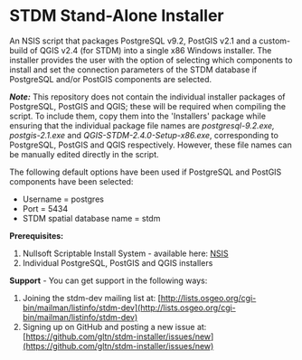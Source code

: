 STDM Stand-Alone Installer
=======================

An NSIS script that packages PostgreSQL v9.2, PostGIS v2.1 and a custom-build of QGIS v2.4 (for STDM) into a single x86 Windows installer. The installer provides the user with the option of selecting which components to install and set the connection parameters of the STDM database if PostgreSQL and/or PostGIS components are selected.

***Note:*** This repository does not contain the individual installer packages of PostgreSQL, PostGIS and QGIS; these will be required when compiling the script. To include them, copy them into the 'Installers' package while ensuring that the individual package file names are *postgresql-9.2.exe, postgis-2.1.exe* and *QGIS-STDM-2.4.0-Setup-x86.exe*, corresponding to PostgreSQL, PostGIS and QGIS respectively. However, these file names can be manually edited directly in the script.

The following default options have been used if PostgreSQL and PostGIS components have been selected:
* Username = postgres
* Port = 5434
* STDM spatial database name = stdm

**Prerequisites:**
 1. Nullsoft Scriptable Install System - available here: [NSIS](http://nsis.sourceforge.net/Main_Page)
 2. Individual PostgreSQL, PostGIS and QGIS installers

**Support** - You can get support in the following ways:

 1. Joining the stdm-dev mailing list at: [http://lists.osgeo.org/cgi-bin/mailman/listinfo/stdm-dev](http://lists.osgeo.org/cgi-bin/mailman/listinfo/stdm-dev)
 2. Signing up on GitHub and posting a new issue at: [https://github.com/gltn/stdm-installer/issues/new](https://github.com/gltn/stdm-installer/issues/new)




